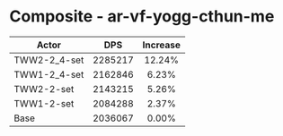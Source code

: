 # Composite - ar-vf-yogg-cthun-me
| Actor | DPS | Increase |
|---|:---:|:---:|
|TWW2-2_4-set|2285217|12.24%|
|TWW1-2_4-set|2162846|6.23%|
|TWW2-2-set|2143215|5.26%|
|TWW1-2-set|2084288|2.37%|
|Base|2036067|0.00%|
